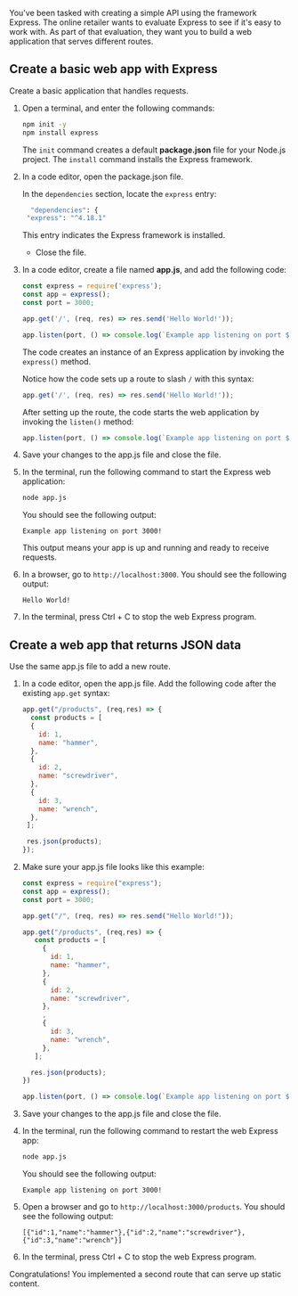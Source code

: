 You've been tasked with creating a simple API using the framework Express. The online retailer wants to evaluate Express to see if it's easy to work with. As part of that evaluation, they want you to build a web application that serves different routes. 

## Create a basic web app with Express

Create a basic application that handles requests.

1. Open a terminal, and enter the following commands:

   ```bash
   npm init -y
   npm install express

   ```
   
   The `init` command creates a default **package.json** file for your Node.js project. The `install` command installs the Express framework.

1. In a code editor, open the package.json file.

   In the `dependencies` section, locate the `express` entry:
   
   ```bash
     "dependencies": {
    "express": "^4.18.1"
   ```
  
   This entry indicates the Express framework is installed.
   
   - Close the file.

1. In a code editor, create a file named **app.js**, and add the following code:

   ```javascript
   const express = require('express');
   const app = express();
   const port = 3000;

   app.get('/', (req, res) => res.send('Hello World!'));

   app.listen(port, () => console.log(`Example app listening on port ${port}!`));
   ```

   The code creates an instance of an Express application by invoking the `express()` method.
  
   Notice how the code sets up a route to slash `/` with this syntax:

   ```javascript
   app.get('/', (req, res) => res.send('Hello World!'));
   ```

   After setting up the route, the code starts the web application by invoking the `listen()` method:

   ```javascript
   app.listen(port, () => console.log(`Example app listening on port ${port}!`));
   ```

1. Save your changes to the app.js file and close the file.

1. In the terminal, run the following command to start the Express web application:

   ```bash
   node app.js
   ```

   You should see the following output:

   ```output
   Example app listening on port 3000!
   ```

   This output means your app is up and running and ready to receive requests.

1. In a browser, go to `http://localhost:3000`. You should see the following output:
   
   ```output
   Hello World!
   ```

1. In the terminal, press Ctrl + C to stop the web Express program.


## Create a web app that returns JSON data

Use the same app.js file to add a new route.

1. In a code editor, open the app.js file. Add the following code after the existing `app.get` syntax:

   ```javascript
   app.get("/products", (req,res) => {
     const products = [
     {
       id: 1,
       name: "hammer",
     },
     {
       id: 2,
       name: "screwdriver",
     },
     {
       id: 3,
       name: "wrench",
     },
    ];

    res.json(products);
   });

   ```

1. Make sure your app.js file looks like this example:

   ```javascript
   const express = require("express");
   const app = express();
   const port = 3000;

   app.get("/", (req, res) => res.send("Hello World!"));

   app.get("/products", (req,res) => {
      const products = [
        {
          id: 1,
          name: "hammer",
        },
        {
          id: 2,
          name: "screwdriver",
        },
        ,
        {
          id: 3,
          name: "wrench",
        },
      ];

     res.json(products);
   })

   app.listen(port, () => console.log(`Example app listening on port ${port}!`));
   ```

1. Save your changes to the app.js file and close the file.

1. In the terminal, run the following command to restart the web Express app:

   ```bash
   node app.js
   ```

   You should see the following output:

   ```output
   Example app listening on port 3000!
   ```

1. Open a browser and go to `http://localhost:3000/products`. You should see the following output:

   ```output
   [{"id":1,"name":"hammer"},{"id":2,"name":"screwdriver"},{"id":3,"name":"wrench"}]
   ```

1. In the terminal, press Ctrl + C to stop the web Express program.

Congratulations! You implemented a second route that can serve up static content.
